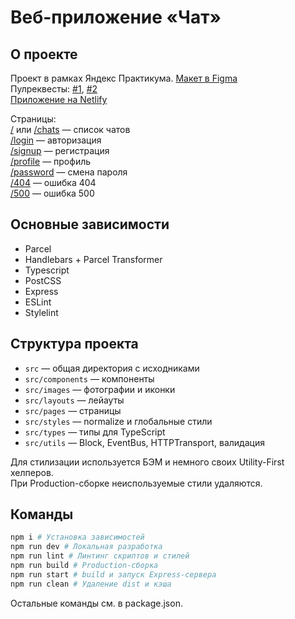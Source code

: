 # Веб-приложение «Чат»

## О проекте

Проект в рамках Яндекс Практикума. [Макет в Figma](https://www.figma.com/file/bz3fUfefTOGr6PPyeUTwxR/YaChat?node-id=5%3A895)  
Пулреквесты: [#1](https://github.com/kokoccc/middle.messenger.praktikum.yandex/pull/1), [#2](https://github.com/kokoccc/middle.messenger.praktikum.yandex/pull/2)  
[Приложение на Netlify](https://soft-frangipane-46bdc2.netlify.app/)

Страницы:  
[/](https://soft-frangipane-46bdc2.netlify.app/) или [/chats](https://soft-frangipane-46bdc2.netlify.app/chats) — список чатов  
[/login](https://soft-frangipane-46bdc2.netlify.app/login) — авторизация  
[/signup](https://soft-frangipane-46bdc2.netlify.app/signup) — регистрация  
[/profile](https://soft-frangipane-46bdc2.netlify.app/profile) — профиль  
[/password](https://soft-frangipane-46bdc2.netlify.app/password) — смена пароля  
[/404](https://soft-frangipane-46bdc2.netlify.app/404) — ошибка 404  
[/500](https://soft-frangipane-46bdc2.netlify.app/500) — ошибка 500


## Основные зависимости

- Parcel
- Handlebars + Parcel Transformer
- Typescript
- PostCSS
- Express
- ESLint
- Stylelint


## Структура проекта

- `src` — общая директория с исходниками
- `src/components` — компоненты
- `src/images` — фотографии и иконки
- `src/layouts` — лейауты
- `src/pages` — страницы
- `src/styles` — normalize и глобальные стили
- `src/types` — типы для TypeScript
- `src/utils` — Block, EventBus, HTTPTransport, валидация

Для стилизации используется БЭМ и немного своих Utility-First хелперов.  
При Production-сборке неиспользуемые стили удаляются.


## Команды

```bash
npm i # Установка зависимостей
npm run dev # Локальная разработка
npm run lint # Линтинг скриптов и стилей
npm run build # Production-сборка
npm run start # build и запуск Express-сервера
npm run clean # Удаление dist и кэша
```

Остальные команды см. в package.json.
